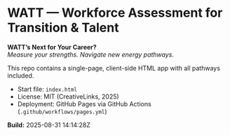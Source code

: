 # WATT — Workforce Assessment for Transition & Talent

**WATT’s Next for Your Career?**  
*Measure your strengths. Navigate new energy pathways.*

This repo contains a single-page, client-side HTML app with all pathways included.

- Start file: `index.html`
- License: MIT (CreativeLinks, 2025)
- Deployment: GitHub Pages via GitHub Actions (`.github/workflows/pages.yml`)

**Build:** 2025-08-31 14:14:28Z
